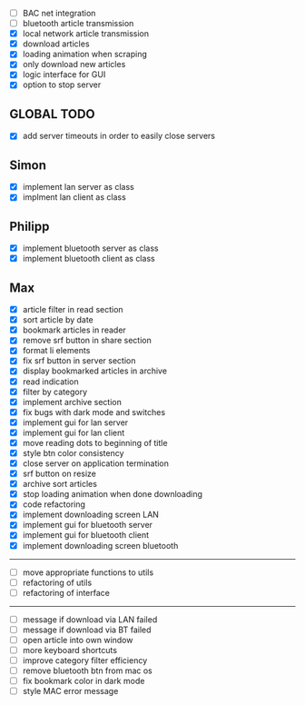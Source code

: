 - [ ] BAC net integration
- [ ] bluetooth article transmission
- [x] local network article transmission
- [x] download articles
- [x] loading animation when scraping
- [x] only download new articles
- [x] logic interface for GUI
- [x] option to stop server

## GLOBAL TODO
- [x] add server timeouts in order to easily close servers

## Simon
- [x] implement lan server as class
- [x] implment lan client as class

## Philipp
- [x] implement bluetooth server as class
- [x] implement bluetooth client as class

## Max
- [x] article filter in read section
- [x] sort article by date
- [x] bookmark articles in reader
- [x] remove srf button in share section
- [x] format li elements
- [x] fix srf button in server section
- [x] display bookmarked articles in archive
- [x] read indication
- [x] filter by category
- [x] implement archive section
- [x] fix bugs with dark mode and switches
- [x] implement gui for lan server
- [x] implement gui for lan client
- [x] move reading dots to beginning of title  
- [x] style btn color consistency
- [x] close server on application termination
- [x] srf button on resize    
- [x] archive sort articles  
- [x] stop loading animation when done downloading
- [x] code refactoring
- [x] implement downloading screen LAN
- [x] implement gui for bluetooth server
- [x] implement gui for bluetooth client
- [x] implement downloading screen bluetooth
---
- [ ] move appropriate functions to utils
- [ ] refactoring of utils
- [ ] refactoring of interface
---
- [ ] message if download via LAN failed
- [ ] message if download via BT failed  
- [ ] open article into own window
- [ ] more keyboard shortcuts
- [ ] improve category filter efficiency
- [ ] remove bluetooth btn from mac os
- [ ] fix bookmark color in dark mode  
- [ ] style MAC error message
